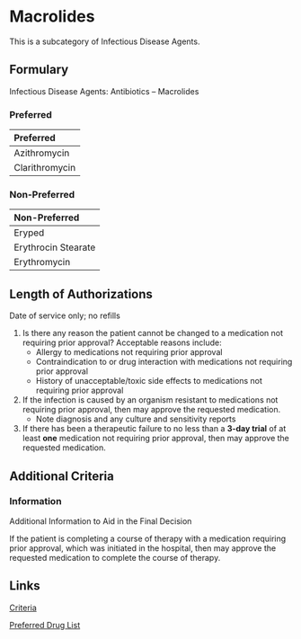 # Macrolides

This is a subcategory of Infectious Disease Agents.

## Formulary

Infectious Disease Agents: Antibiotics – Macrolides

### Preferred

| Preferred      |
| :------------- |
| Azithromycin   |
| Clarithromycin |

### Non-Preferred

| Non-Preferred       |
| :------------------ |
| Eryped              |
| Erythrocin Stearate |
| Erythromycin        |

## Length of Authorizations

Date of service only; no refills

1.  Is there any reason the patient cannot be changed to a medication not requiring prior approval? Acceptable reasons include:
    -   Allergy to medications not requiring prior approval
    -   Contraindication to or drug interaction with medications not requiring prior approval
    -   History of unacceptable/toxic side effects to medications not requiring prior approval
2.  If the infection is caused by an organism resistant to medications not requiring prior approval, then may approve the requested medication.
    -   Note diagnosis and any culture and sensitivity reports
3.  If there has been a therapeutic failure to no less than a **3-day trial** of at least **one** medication not requiring prior approval, then may approve the requested medication.

## Additional Criteria

### Information

Additional Information to Aid in the Final Decision

If the patient is completing a course of therapy with a medication requiring prior approval, which was initiated in the hospital, then may approve the requested medication to complete the course of therapy.

## Links

[Criteria](https://pharmacy.medicaid.ohio.gov/sites/default/files/20221001_UPDL_Criteria_APPROVED.pdf#page=75)

[Preferred Drug List](https://pharmacy.medicaid.ohio.gov/sites/default/files/20221001_UPDL_APPROVED_.pdf#page=26)
